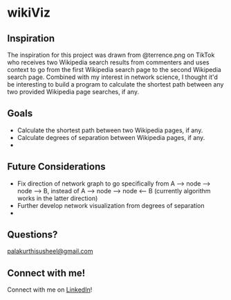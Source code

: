 # wikiViz

##  Inspiration 
The inspiration for this project was drawn from @terrence.png on TikTok who receives two Wikipedia search results from commenters and uses context to go from the first Wikipedia search page to the second Wikipedia search page. Combined with my interest in network science, I thought it'd be interesting to build a program to calculate the shortest path between any two provided Wikipedia page searches, if any. 

##  Goals
- Calculate the shortest path between two Wikipedia pages, if any. 
- Calculate degrees of separation between Wikipedia pages, if any. 
- 

##  Future Considerations
- Fix direction of network graph to go specifically from A --> node --> node --> B, instead of A --> node --> node <-- B (currently algorithm works in the latter direction)
- Further develop network visualization from degrees of separation
- 

##  Questions?
[palakurthisusheel@gmail.com](mailto:palakurthisusheel@gmail.com)

##  Connect with me!
Connect with me on [LinkedIn](https://www.linkedin.com/in/psusheel/)!
